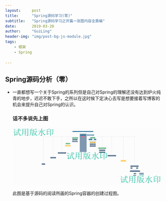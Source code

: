 ```yaml
---
layout:     post
title:      "Spring源码学习(零)"
subtitle:   "Spring源码学习之开篇一张图内容全靠编"
date:       2019-03-20
author:     "GuiLing"
header-img: "img/post-bg-js-module.jpg"
tags:
    - 框架
    - Spring

---
```


## Spring源码分析（零）

- 一直都想写一个关于Spring的系列但是自己对Spring的理解还没有达到炉火纯青的地步，迟迟不敢下手，之所以在这时候下定决心去写是想要接着写博客的机会来提升自己对Spring的认识。

  ###  话不多说先上图

  ![](\img\spring\2018\12\3jjgq1mqjsj2brmfo1tdlp22vv.png)

  此图是基于源码的阅读所画的Spring容器的创建过程图。
